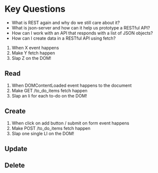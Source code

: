 # Key Questions
* What is REST again and why do we still care about it?
* What is json-server and how can it help us prototype a RESTful API?
* How can I work with an API that responds with a list of JSON objects?
* How can I create data in a RESTful API using fetch?

1. When X event happens
2. Make Y fetch happen
3. Slap Z on the DOM!

## Read
1. When DOMContentLoaded event happens to the document
2. Make GET /to_do_items fetch happen
3. Slap an li for each to-do on the DOM!

## Create
1. When click on add button / submit on form event happens
2. Make POST /to_do_items fetch happen
3. Slap one single LI on the DOM!


## Update

## Delete

















